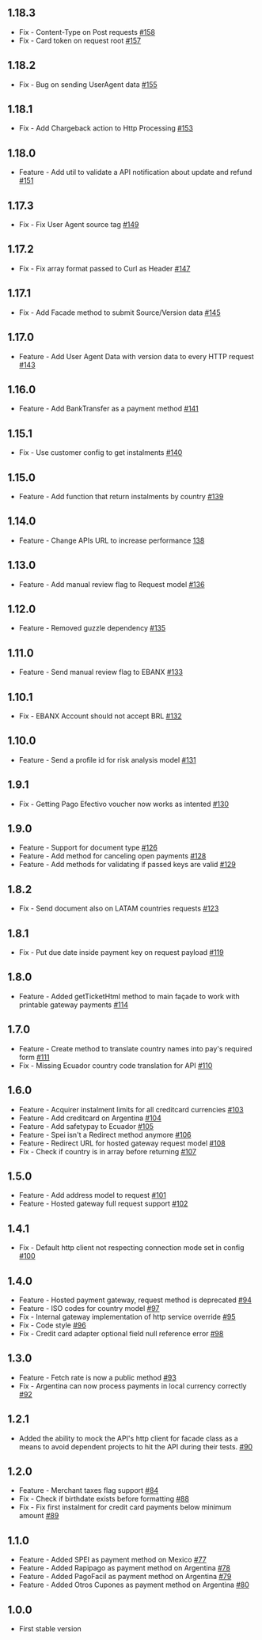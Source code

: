 ## 1.18.3
* Fix - Content-Type on Post requests [#158](https://github.com/ebanx/benjamin/pull/158)
* Fix - Card token on request root [#157](https://github.com/ebanx/benjamin/pull/157)

## 1.18.2
* Fix - Bug on sending UserAgent data [#155](https://github.com/ebanx/benjamin/pull/155)

## 1.18.1
* Fix - Add Chargeback action to Http Processing [#153](https://github.com/ebanx/benjamin/pull/153)

## 1.18.0
* Feature - Add util to validate a API notification about update and refund [#151](https://github.com/ebanx/benjamin/pull/151)

## 1.17.3
* Fix - Fix User Agent source tag [#149](https://github.com/ebanx/benjamin/pull/149)

## 1.17.2
* Fix - Fix array format passed to Curl as Header [#147](https://github.com/ebanx/benjamin/pull/147)

## 1.17.1
* Fix - Add Facade method to submit Source/Version data [#145](https://github.com/ebanx/benjamin/pull/145)

## 1.17.0
* Feature - Add User Agent Data with version data to every HTTP request [#143](https://github.com/ebanx/benjamin/pull/143)

## 1.16.0
* Feature - Add BankTransfer as a payment method [#141](https://github.com/ebanx/benjamin/pull/141)

## 1.15.1
* Fix - Use customer config to get instalments [#140](https://github.com/ebanx/benjamin/pull/140)

## 1.15.0
* Feature - Add function that return instalments by country [#139](https://github.com/ebanx/benjamin/pull/139)

## 1.14.0
* Feature - Change APIs URL to increase performance [138](https://github.com/ebanx/benjamin/pull/138)

## 1.13.0
* Feature - Add manual review flag to Request model [#136](https://github.com/ebanx/benjamin/pull/136)

## 1.12.0
* Feature - Removed guzzle dependency [#135](https://github.com/ebanx/benjamin/pull/135)

## 1.11.0
* Feature - Send manual review flag to EBANX [#133](https://github.com/ebanx/benjamin/pull/133)

## 1.10.1
* Fix - EBANX Account should not accept BRL [#132](https://github.com/ebanx/benjamin/pull/132)

## 1.10.0
* Feature - Send a profile id for risk analysis model [#131](https://github.com/ebanx/benjamin/pull/131)

## 1.9.1
* Fix - Getting Pago Efectivo voucher now works as intented [#130](https://github.com/ebanx/benjamin/pull/130)

## 1.9.0
* Feature - Support for document type [#126](https://github.com/ebanx/benjamin/pull/126)
* Feature - Add method for canceling open payments [#128](https://github.com/ebanx/benjamin/pull/128)
* Feature - Add methods for validating if passed keys are valid [#129](https://github.com/ebanx/benjamin/pull/129)

## 1.8.2
* Fix - Send document also on LATAM countries requests [#123](https://github.com/ebanx/benjamin/pull/123)

## 1.8.1
* Fix - Put due date inside payment key on request payload [#119](https://github.com/ebanx/benjamin/pull/119)

## 1.8.0
* Feature - Added getTicketHtml method to main façade to work with printable gateway payments [#114](https://github.com/ebanx/benjamin/pull/114)

## 1.7.0
* Feature - Create method to translate country names into pay's required form [#111](https://github.com/ebanx/benjamin/pull/111)
* Fix - Missing Ecuador country code translation for API [#110](https://github.com/ebanx/benjamin/pull/110)

## 1.6.0
* Feature - Acquirer instalment limits for all creditcard currencies [#103](https://github.com/ebanx/benjamin/pull/103)
* Feature - Add creditcard on Argentina [#104](https://github.com/ebanx/benjamin/pull/104)
* Feature - Add safetypay to Ecuador [#105](https://github.com/ebanx/benjamin/pull/105)
* Feature - Spei isn't a Redirect method anymore [#106](https://github.com/ebanx/benjamin/pull/106)
* Feature - Redirect URL for hosted gateway request model [#108](https://github.com/ebanx/benjamin/pull/108)
* Fix - Check if country is in array before returning [#107](https://github.com/ebanx/benjamin/pull/107)

## 1.5.0
* Feature - Add address model to request [#101](https://github.com/ebanx/benjamin/pull/101)
* Feature - Hosted gateway full request support [#102](https://github.com/ebanx/benjamin/pull/102)

## 1.4.1
* Fix - Default http client not respecting connection mode set in config [#100](https://github.com/ebanx/benjamin/pull/100)

## 1.4.0
* Feature - Hosted payment gateway, request method is deprecated [#94](https://github.com/ebanx/benjamin/pull/94)
* Feature - ISO codes for country model [#97](https://github.com/ebanx/benjamin/pull/97)
* Fix - Internal gateway implementation of http service override [#95](https://github.com/ebanx/benjamin/pull/95)
* Fix - Code style [#96](https://github.com/ebanx/benjamin/pull/96)
* Fix - Credit card adapter optional field null reference error [#98](https://github.com/ebanx/benjamin/pull/98)

## 1.3.0
* Feature - Fetch rate is now a public method [#93](https://github.com/ebanx/benjamin/pull/93)
* Fix - Argentina can now process payments in local currency correctly [#92](https://github.com/ebanx/benjamin/pull/92)

## 1.2.1
* Added the ability to mock the API's http client for facade class as a means to avoid dependent projects to hit the API during their tests. [#90](https://github.com/ebanx/benjamin/pull/90)

## 1.2.0
* Feature - Merchant taxes flag support [#84](https://github.com/ebanx/benjamin/pull/84)
* Fix - Check if birthdate exists before formatting [#88](https://github.com/ebanx/benjamin/pull/88)
* Fix - Fix first instalment for credit card payments below minimum amount [#89](https://github.com/ebanx/benjamin/pull/89)

## 1.1.0
* Feature - Added SPEI as payment method on Mexico [#77](https://github.com/ebanx/benjamin/pull/77)
* Feature - Added Rapipago as payment method on Argentina [#78](https://github.com/ebanx/benjamin/pull/78)
* Feature - Added PagoFacil as payment method on Argentina [#79](https://github.com/ebanx/benjamin/pull/79)
* Feature - Added Otros Cupones as payment method on Argentina [#80](https://github.com/ebanx/benjamin/pull/80)

## 1.0.0
* First stable version
